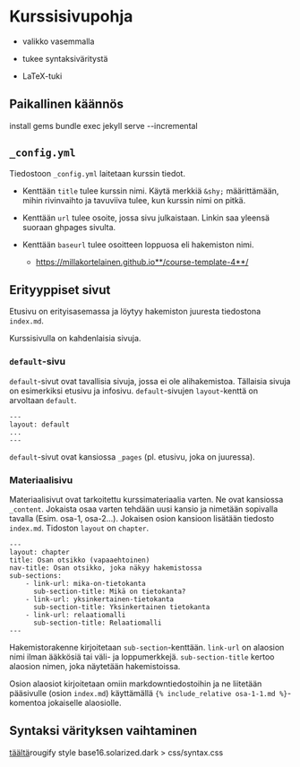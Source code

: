 # Kurssisivupohja

* valikko vasemmalla
  
* tukee syntaksiväritystä
  
* LaTeX-tuki

## Paikallinen käännös

install gems
bundle exec jekyll serve --incremental

## `_config.yml`

Tiedostoon `_config.yml` laitetaan kurssin tiedot.

* Kenttään `title` tulee kurssin nimi. Käytä merkkiä `&shy;` määrittämään, mihin rivinvaihto ja tavuviiva tulee, kun kurssin nimi on pitkä.

* Kenttään `url` tulee osoite, jossa sivu julkaistaan. Linkin saa yleensä suoraan ghpages sivulta.

* Kenttään `baseurl` tulee osoitteen loppuosa eli hakemiston nimi.
  
  * https://millakortelainen.github.io**/course-template-4**/

## Erityyppiset sivut

Etusivu on erityisasemassa ja löytyy hakemiston juuresta tiedostona `index.md`.

Kurssisivulla on kahdenlaisia sivuja.

### `default`-sivu

`default`-sivut ovat tavallisia sivuja, jossa ei ole alihakemistoa. Tällaisia sivuja on esimerkiksi etusivu ja infosivu. `default`-sivujen `layout`-kenttä on arvoltaan `default`.

```liquid
---
layout: default
...
---
```

`default`-sivut ovat kansiossa `_pages` (pl. etusivu, joka on juuressa).

### Materiaalisivu

Materiaalisivut ovat tarkoitettu kurssimateriaalia varten. Ne ovat kansiossa `_content`. Jokaista osaa varten tehdään uusi kansio ja nimetään sopivalla tavalla (Esim. osa-1, osa-2...). Jokaisen osion kansioon lisätään tiedosto `index.md`. Tidoston `layout` on `chapter`.

```liquid
---
layout: chapter
title: Osan otsikko (vapaaehtoinen)
nav-title: Osan otsikko, joka näkyy hakemistossa
sub-sections:
    - link-url: mika-on-tietokanta
      sub-section-title: Mikä on tietokanta?
    - link-url: yksinkertainen-tietokanta
      sub-section-title: Yksinkertainen tietokanta
    - link-url: relaatiomalli
      sub-section-title: Relaatiomalli
---
```

Hakemistorakenne kirjoitetaan `sub-section`-kenttään. `link-url` on alaosion nimi ilman ääkkösiä tai väli- ja loppumerkkejä. `sub-section-title` kertoo alaosion nimen, joka näytetään hakemistoissa.

Osion alaosiot kirjoitetaan omiin markdowntiedostoihin ja ne liitetään pääsivulle (osion `index.md`) käyttämällä `{% include_relative osa-1-1.md %}`-komentoa jokaiselle alaosiolle.

## Syntaksi värityksen vaihtaminen

[täältä](https://spsarolkar.github.io/rouge-theme-preview/)rougify style base16.solarized.dark > css/syntax.css
